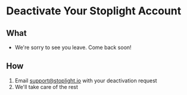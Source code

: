 # Deactivate Your Stoplight Account 

## What
* We're sorry to see you leave. Come back soon! 

## How
1. Email [support@stoplight.io](mailto:support@stoplight.io) with your deactivation request 
2. We'll take care of the rest 
